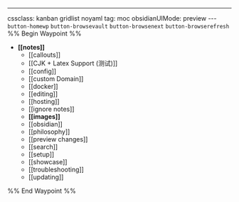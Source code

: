 ---
cssclass: kanban gridlist noyaml
tag: moc
obsidianUIMode: preview
--- `button-homewp`  `button-browsevault`  `button-browsenext` `button-browserefresh` 
%% Begin Waypoint %%
- **[[notes]]**
	- [[callouts]]
	- [[CJK + Latex Support (测试)]]
	- [[config]]
	- [[custom Domain]]
	- [[docker]]
	- [[editing]]
	- [[hosting]]
	- [[ignore notes]]
	- **[[images]]**
	- [[obsidian]]
	- [[philosophy]]
	- [[preview changes]]
	- [[search]]
	- [[setup]]
	- [[showcase]]
	- [[troubleshooting]]
	- [[updating]]

%% End Waypoint %%